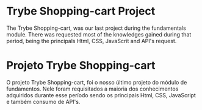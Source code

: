 # Trybe Shopping-cart Project

The Trybe Shopping-cart, was our last project during the fundamentals module. There was requested most of the knowledges gained during that period, being the principals Html, CSS, JavaScrit and API's request.

# Projeto Trybe Shopping-cart

O projeto Trybe Shopping-cart, foi o nosso último projeto do módulo de fundamentos. Nele foram requisitados a maioria dos conhecimentos adquiridos durante esse período sendo os principais Html, CSS, JavaScript e também consumo de API's.
